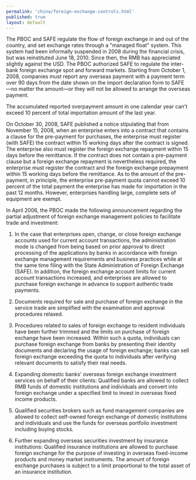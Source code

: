 ```yaml
---
permalink: 'china/foreign-exchange-controls.html'
published: true
layout: default
---
```

The PBOC and SAFE regulate the flow of foreign exchange in and out of the country, and set exchange rates through a "managed float" system. This system had been informally suspended in 2008 during the financial crisis, but was reinstituted June 18, 2010. Since then, the RMB has appreciated slightly against the USD. The PBOC authorized SAFE to regulate the inter-bank foreign exchange spot and forward markets. Starting from October 1, 2008, companies must report any overseas payment with a payment term over 90 days from the date shown on the import declaration form to SAFE
—no matter the amount—or they will not be allowed to arrange the overseas payment.

The accumulated reported overpayment amount in one calendar year can't exceed 10 percent of total importation amount of the last year.

On October 30, 2008, SAFE published a notice stipulating that from November 15, 2008, when an enterprise enters into a contract that contains a clause for the pre-payment for purchases, the enterprise must register (with SAFE) the contract within 15 working days after the contract is signed. The enterprise also must register the foreign exchange repayment within 15 days before the remittance. If the contract does not contain a pre-payment clause but a foreign exchange repayment is nevertheless required, the enterprise must register the contract and the foreign exchange prepayment within 15 working days before the remittance. As to the amount of the pre-payment, in principle, the enterprise pre-payment quota cannot exceed 10 percent of the total payment the enterprise has made for importation in the past 12 months. However, enterprises handling large, complete sets of equipment are exempt.

In April 2006, the PBOC made the following announcement regarding the partial adjustment of foreign exchange management policies to facilitate trade and investment:

1. In the case that enterprises open, change, or close foreign exchange accounts used for current account transactions, the administration mode is changed from being based on prior approval to direct processing of the applications by banks in accordance with foreign exchange management requirements and business practices while at the same time filing with the State Administration of Foreign Exchange (SAFE). In addition, the foreign exchange account limits for current account transactions increased, and enterprises are allowed to purchase foreign exchange in advance to support authentic trade payments.

2. Documents required for sale and purchase of foreign exchange in the service trade are simplified with the examination and approval procedures relaxed.

3. Procedures related to sales of foreign exchange to resident individuals have been further trimmed and the limits on purchase of foreign exchange have been increased. Within such a quota, individuals can purchase foreign exchange from banks by presenting their identity documents and declaring the usage of foreign exchange; banks can sell foreign exchange exceeding the quota to individuals after verifying relevant documents to satisfy their real needs.

4. Expanding domestic banks' overseas foreign exchange investment services on behalf of their clients: Qualified banks are allowed to collect RMB funds of domestic institutions and individuals and convert into foreign exchange under a specified limit to invest in overseas fixed income products.

5. Qualified securities brokers such as fund management companies are allowed to collect self-owned foreign exchange of domestic institutions and individuals and use the funds for overseas portfolio investment including buying stocks.

6. Further expanding overseas securities investment by insurance institutions: Qualified insurance institutions are allowed to purchase foreign exchange for the purpose of investing in overseas fixed-income products and money market instruments. The amount of foreign exchange purchases is subject to a limit proportional to the total asset of an insurance institution.
